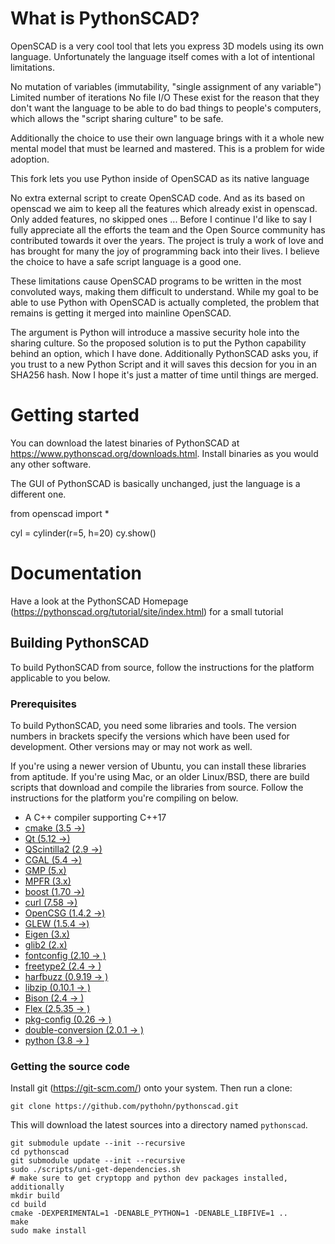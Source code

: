 # What is PythonSCAD?

OpenSCAD is a very cool tool that lets you express 3D models using its own language. Unfortunately the language itself comes with a lot of intentional limitations.

No mutation of variables (immutability, "single assignment of any variable")
Limited number of iterations
No file I/O
These exist for the reason that they don't want the language to be able to do bad things to people's computers, which allows the "script sharing culture" to be safe.

Additionally the choice to use their own language brings with it a whole new mental model that must be learned and mastered. This is a problem for wide adoption.

This fork lets you use Python inside of OpenSCAD as its native language

No extra external script to create OpenSCAD code. And as its based on openscad we aim to keep all the features which already exist in openscad. Only added features, no skipped ones ...
Before I continue I'd like to say I fully appreciate all the efforts the team and the Open Source community has contributed towards it over the years. The project is truly a work of love and has brought for many the joy of programming back into their lives. I believe the choice to have a safe script language is a good one.

These limitations cause OpenSCAD programs to be written in the most convoluted ways, making them difficult to understand. While my goal to be able to use Python with OpenSCAD is actually completed, the problem that remains is getting it merged into mainline OpenSCAD.

The argument is Python will introduce a massive security hole into the sharing culture. So the proposed solution is to put the Python capability behind an option, which I have done. Additionally PythonSCAD asks you, if you trust to a new Python Script and it will saves this decsion for you in an SHA256 hash. Now I hope it's just a matter of time until things are merged.

# Getting started

You can download the latest binaries of PythonSCAD at
<https://www.pythonscad.org/downloads.html>. Install binaries as you would any other
software.

The GUI of PythonSCAD is basically unchanged, just the language is a different one.

from openscad import *

cyl = cylinder(r=5, h=20)
cy.show()

# Documentation

Have a look at the PythonSCAD Homepage (https://pythonscad.org/tutorial/site/index.html) for a small tutorial

## Building PythonSCAD

To build PythonSCAD from source, follow the instructions for the
platform applicable to you below.

### Prerequisites

To build PythonSCAD, you need some libraries and tools. The version
numbers in brackets specify the versions which have been used for
development. Other versions may or may not work as well.

If you're using a newer version of Ubuntu, you can install these 
libraries from aptitude. If you're using Mac, or an older Linux/BSD, there 
are build scripts that download and compile the libraries from source. 
Follow the instructions for the platform you're compiling on below.

* A C++ compiler supporting C++17
* [cmake (3.5 ->)](https://cmake.org/)
* [Qt (5.12 ->)](https://qt.io/)
* [QScintilla2 (2.9 ->)](https://riverbankcomputing.com/software/qscintilla/)
* [CGAL (5.4 ->)](https://www.cgal.org/)
 * [GMP (5.x)](https://gmplib.org/)
 * [MPFR (3.x)](https://www.mpfr.org/)
* [boost (1.70 ->)](https://www.boost.org/)
* [curl (7.58 ->)](https://curl.se/)
* [OpenCSG (1.4.2 ->)](http://www.opencsg.org/)
* [GLEW (1.5.4 ->)](http://glew.sourceforge.net/)
* [Eigen (3.x)](https://eigen.tuxfamily.org/)
* [glib2 (2.x)](https://developer.gnome.org/glib/)
* [fontconfig (2.10 -> )](https://fontconfig.org/)
* [freetype2 (2.4 -> )](https://freetype.org/)
* [harfbuzz (0.9.19 -> )](https://www.freedesktop.org/wiki/Software/HarfBuzz/)
* [libzip (0.10.1 -> )](https://libzip.org/)
* [Bison (2.4 -> )](https://www.gnu.org/software/bison/)
* [Flex (2.5.35 -> )](http://flex.sourceforge.net/)
* [pkg-config (0.26 -> )](https://www.freedesktop.org/wiki/Software/pkg-config/)
* [double-conversion (2.0.1 -> )](https://github.com/google/double-conversion/)
* [python (3.8 -> )](https://github.com/python/cpython/)

### Getting the source code

Install git (https://git-scm.com/) onto your system. Then run a clone:

    git clone https://github.com/pythohn/pythonscad.git

This will download the latest sources into a directory named `pythonscad`.

    git submodule update --init --recursive
    cd pythonscad
    git submodule update --init --recursive
    sudo ./scripts/uni-get-dependencies.sh
    # make sure to get cryptopp and python dev packages installed, additionally
    mkdir build
    cd build
    cmake -DEXPERIMENTAL=1 -DENABLE_PYTHON=1 -DENABLE_LIBFIVE=1 ..
    make
    sudo make install
